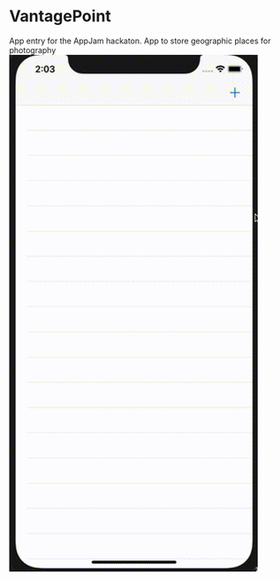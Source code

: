 # VantagePoint
App entry for the AppJam hackaton. App to store geographic places for photography
![](animated.gif)
